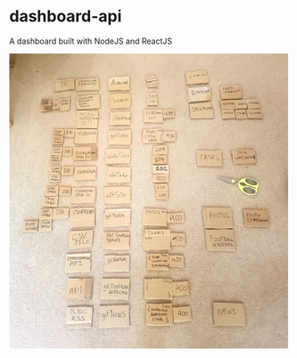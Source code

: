 # dashboard-api
A dashboard built with NodeJS and ReactJS

![Image description](./assets/roadmap.png)
